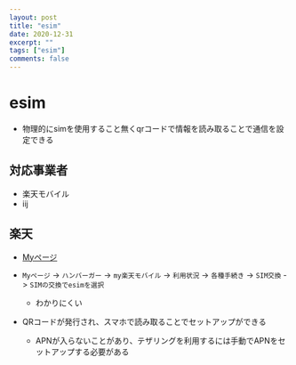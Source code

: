 ```yaml
---
layout: post
title: "esim"
date: 2020-12-31
excerpt: ""
tags: ["esim"]
comments: false
---
```


# esim
 - 物理的にsimを使用すること無くqrコードで情報を読み取ることで通信を設定できる

## 対応事業者
 - 楽天モバイル
 - iij

## 楽天
 - [Myページ](https://portal.mobile.rakuten.co.jp/ja/dashboard#plans)
 - `Myページ` -> `ハンバーガー` -> `my楽天モバイル` -> `利用状況` -> `各種手続き` -> `SIM交換` -> `SIMの交換でesimを選択`
   - わかりにくい

 - QRコードが発行され、スマホで読み取ることでセットアップができる
   - APNが入らないことがあり、テザリングを利用するには手動でAPNをセットアップする必要がある
